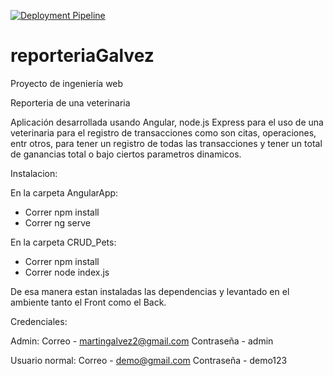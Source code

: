 [![Deployment Pipeline](https://github.com/MGA1398/reporteriaGalvez/actions/workflows/pipeline.yml/badge.svg)](https://github.com/MGA1398/reporteriaGalvez/actions/workflows/pipeline.yml)

# reporteriaGalvez

Proyecto de ingeniería web

Reporteria de una veterinaria

Aplicación desarrollada usando Angular, node.js Express para el uso de una veterinaria para el registro de transacciones como son citas, operaciones, entr otros, para tener un registro de todas las transacciones y tener un total de ganancias total o bajo ciertos parametros dinamicos.

Instalacion: 

En la carpeta AngularApp:

- Correr npm install
- Correr ng serve

En la carpeta CRUD_Pets:

- Correr npm install
- Correr node index.js

De esa manera estan instaladas las dependencias y levantado en el ambiente tanto el Front como el Back. 

Credenciales:

Admin:
Correo - martingalvez2@gmail.com
Contraseña - admin

Usuario normal:
Correo - demo@gmail.com
Contraseña - demo123
